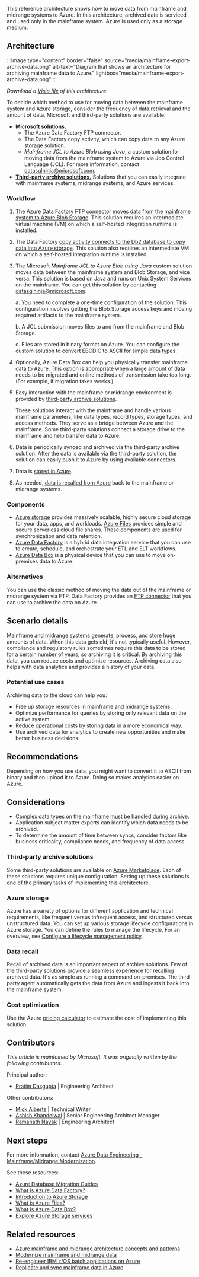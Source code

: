 This reference architecture shows how to move data from mainframe and midrange systems to Azure. In this architecture, archived data is serviced and used only in the mainframe system. Azure is used only as a storage medium. 

## Architecture 

:::image type="content" border="false" source="media/mainframe-export-archive-data.png" alt-text="Diagram that shows an architecture for archiving mainframe data to Azure." lightbox="media/mainframe-export-archive-data.png"::: 

*Download a [Visio file](https://arch-center.azureedge.net/archive-mainframe-data.vsdx) of this architecture.*

To decide which method to use for moving data between the mainframe system and Azure storage, consider the frequency of data retrieval and the amount of data. Microsoft and third-party solutions are available: 

- **Microsoft solutions.** 
   - The Azure Data Factory FTP connector.
   - The Data Factory copy activity, which can copy data to any Azure storage solution.
   - *Mainframe JCL to Azure Blob using Java*, a custom solution for moving data from the mainframe system to Azure via Job Control Language (JCL). For more information, contact [datasqlninja@microsoft.com](mailto:datasqlninja@microsoft.com).
- [**Third-party archive solutions.**](#third-party-archive-solutions) Solutions that you can easily integrate with mainframe systems, midrange systems, and Azure services.

### Workflow

1. The Azure Data Factory [FTP connector moves data from the mainframe system to Azure Blob Storage](https://techcommunity.microsoft.com/t5/modernization-best-practices-and/copy-files-from-mainframe-to-azure-data-platform-using-adf-ftp/ba-p/3042555). This solution requires an intermediate virtual machine (VM) on which a self-hosted integration runtime is installed. 
1.	The Data Factory [copy activity connects to the Db2 database to copy data into Azure storage](/azure/data-factory/v1/data-factory-onprem-db2-connector). This solution also requires an intermediate VM on which a self-hosted integration runtime is installed. 
1. The Microsoft *Mainframe JCL to Azure Blob using Java* custom solution moves data between the mainframe system and Blob Storage, and vice versa. This solution is based on Java and runs on Unix System Services on the mainframe. You can get this solution by contacting [datasqlninja@microsoft.com](mailto:datasqlninja@microsoft.com).

    a. You need to complete a one-time configuration of the solution. This configuration involves getting the Blob Storage access keys and moving required artifacts to the mainframe system.

    b. A JCL submission moves files to and from the mainframe and Blob Storage. 

    c. Files are stored in binary format on Azure. You can configure the custom solution to convert EBCDIC to ASCII for simple data types. 
1. Optionally, Azure Data Box can help you physically transfer mainframe data to Azure. This option is appropriate when a large amount of data needs to be migrated and online methods of transmission take too long. (For example, if migration takes weeks.)
1. Easy interaction with the mainframe or midrange environment is provided by [third-party archive solutions](#third-party-archive-solutions). 
   
    These solutions interact with the mainframe and handle various mainframe parameters, like data types, record types, storage types, and access methods. They serve as a bridge between Azure and the mainframe. Some third-party solutions connect a storage drive to the mainframe and help transfer data to Azure. 
1. Data is periodically synced and archived via the third-party archive solution. After the data is available via the third-party solution, the solution can easily push it to Azure by using available connectors. 
1. Data is [stored in Azure](#azure-storage). 
1. As needed, [data is recalled from Azure](#data-recall) back to the mainframe or midrange systems. 

### Components

- [Azure storage](https://azure.microsoft.com/product-categories/storage) provides massively scalable, highly secure cloud storage for your data, apps, and workloads. [Azure Files](https://azure.microsoft.com/services/storage/files) provides simple and secure serverless cloud file shares. These components are used for synchronization and data retention. 
- [Azure Data Factory](https://azure.microsoft.com/services/data-factory) is a hybrid data integration service that you can use to create, schedule, and orchestrate your ETL and ELT workflows. 
- [Azure Data Box](https://azure.microsoft.com/services/databox) is a physical device that you can use to move on-premises data to Azure.

### Alternatives

You can use the classic method of moving the data out of the mainframe or midrange system via FTP. Data Factory provides an [FTP connector](/azure/data-factory/connector-ftp?tabs=data-factory) that you can use to archive the data on Azure.

## Scenario details

Mainframe and midrange systems generate, process, and store huge amounts of data. When this data gets old, it's not typically useful. However, compliance and regulatory rules sometimes require this data to be stored for a certain number of years, so archiving it is critical. By archiving this data, you can reduce costs and optimize resources. Archiving data also helps with data analytics and provides a history of your data. 

### Potential use cases

Archiving data to the cloud can help you: 
- Free up storage resources in mainframe and midrange systems. 
- Optimize performance for queries by storing only relevant data on the active system. 
- Reduce operational costs by storing data in a more economical way.
- Use archived data for analytics to create new opportunities and make better business decisions.

## Recommendations 

Depending on how you use data, you might want to convert it to ASCII from binary and then upload it to Azure. Doing so makes analytics easier on Azure. 

## Considerations

- Complex data types on the mainframe must be handled during archive. 
- Application subject matter experts can identify which data needs to be archived. 
- To determine the amount of time between syncs, consider factors like business criticality, compliance needs, and frequency of data access.

### Third-party archive solutions 

Some third-party solutions are available on [Azure Marketplace](https://azuremarketplace.microsoft.com/marketplace/apps?filters=partners&page=1&search=mainframe%20data). Each of these solutions requires unique configuration. Setting up these solutions is one of the primary tasks of implementing this architecture. 

### Azure storage 

Azure has a variety of options for different application and technical requirements, like frequent versus infrequent access, and structured versus unstructured data. You can set up various storage lifecycle configurations in Azure storage. You can define the rules to manage the lifecycle. For an overview, see [Configure a lifecycle management policy](/azure/storage/blobs/lifecycle-management-policy-configure).

### Data recall 

Recall of archived data is an important aspect of archive solutions. Few of the third-party solutions provide a seamless experience for recalling archived data. It's as simple as running a command on-premises. The third-party agent automatically gets the data from Azure and ingests it back into the mainframe system. 

### Cost optimization

Use the Azure [pricing calculator](https://azure.microsoft.com/pricing/calculator) to estimate the cost of implementing this solution.

## Contributors

*This article is maintained by Microsoft. It was originally written by the following contributors.*

Principal author:

* [Pratim Dasgupta](https://www.linkedin.com/in/pratimdasgupta) | Engineering Architect

Other contributors:

* [Mick Alberts](https://www.linkedin.com/in/mick-alberts-a24a1414) | Technical Writer 
* [Ashish Khandelwal](https://www.linkedin.com/in/ashish-khandelwal-839a851a3) | Senior Engineering Architect Manager 
* [Ramanath Nayak](https://www.linkedin.com/in/ramanath-nayak-584a2685) | Engineering Architect 

## Next steps

For more information, contact [Azure Data Engineering - Mainframe/Midrange Modernization](mailto:datasqlninja@microsoft.com).

See these resources:

- [Azure Database Migration Guides](https://datamigration.microsoft.com)
- [What is Azure Data Factory?](/azure/data-factory/introduction)
- [Introduction to Azure Storage](/azure/storage/common/storage-introduction)
- [What is Azure Files?](/azure/storage/files/storage-files-introduction)
- [What is Azure Data Box?](/azure/databox/data-box-overview)
- [Explore Azure Storage services](/training/modules/azure-storage-fundamentals)

## Related resources

- [Azure mainframe and midrange architecture concepts and patterns](../../mainframe/mainframe-midrange-architecture.md) 
- [Modernize mainframe and midrange data](../../reference-architectures/migration/modernize-mainframe-data-to-azure.yml) 
- [Re-engineer IBM z/OS batch applications on Azure](../../example-scenario/mainframe/reengineer-mainframe-batch-apps-azure.yml) 
- [Replicate and sync mainframe data in Azure](../../reference-architectures/migration/sync-mainframe-data-with-azure.yml)
